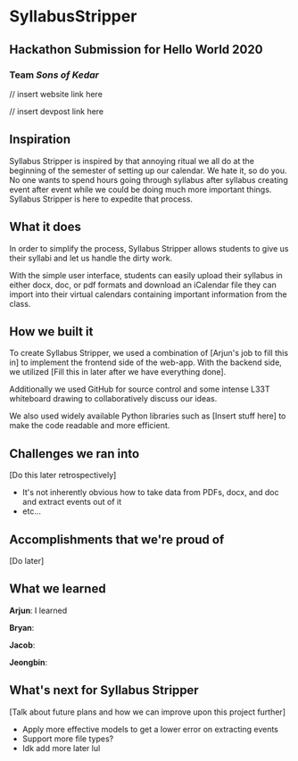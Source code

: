 
# SyllabusStripper

## Hackathon Submission for Hello World 2020
### Team *Sons of Kedar*
// insert website link here

// insert devpost link here

## Inspiration

Syllabus Stripper is inspired by that annoying ritual we all do at the beginning of the semester of setting up our calendar. We hate it, so do you. No one wants to spend hours going through syllabus after syllabus creating event after event while we could be doing much more important things. Syllabus Stripper is here to expedite that process. 

## What it does
In order to simplify the process, Syllabus Stripper allows students to give us their syllabi and let us handle the dirty work.

With the simple user interface, students can easily upload their syllabus in either docx, doc, or pdf formats and download an iCalendar file they can import into their virtual calendars containing important information from the class.

## How we built it
To create Syllabus Stripper, we used a combination of [Arjun's job to fill this in] to implement the frontend side of the web-app. With the backend side, we utilized [Fill this in later after we have everything done]. 

Additionally we used GitHub for source control and some intense L33T whiteboard drawing to collaboratively discuss our ideas.

We also used widely available Python libraries such as [Insert stuff here] to make the code readable and more efficient.

## Challenges we ran into

[Do this later retrospectively]

- It's not inherently obvious how to take data from PDFs, docx, and doc and extract events out of it
- etc...

## Accomplishments that we're proud of
[Do later]

## What we learned
**Arjun**: I learned

**Bryan**:  

**Jacob**:

**Jeongbin**:


## What's next for Syllabus Stripper

[Talk about future plans and how we can improve upon this project further]

- Apply more effective models to get a lower error on extracting events
- Support more file types?
- Idk add more later lul
